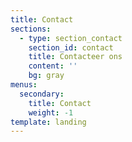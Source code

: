 ```yaml
---
title: Contact
sections:
  - type: section_contact
    section_id: contact
    title: Contacteer ons
    content: ''
    bg: gray
menus:
  secondary:
    title: Contact
    weight: -1
template: landing
---
```

